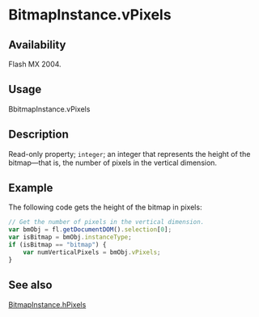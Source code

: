 # BitmapInstance.vPixels

## Availability

Flash MX 2004.

## Usage
BbitmapInstance.vPixels

## Description

Read-only property; `integer`; an integer that represents the height of the bitmap—that is, the number of pixels in the vertical dimension.

## Example

The following code gets the height of the bitmap in pixels:

```javascript
// Get the number of pixels in the vertical dimension.
var bmObj = fl.getDocumentDOM().selection[0];
var isBitmap = bmObj.instanceType;
if (isBitmap == "bitmap") {
    var numVerticalPixels = bmObj.vPixels;
}
```

## See also

[BitmapInstance.hPixels](../BitmapInstance_object/BitmapInstance1.md)
